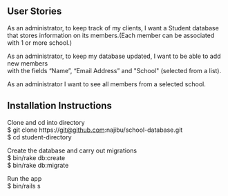 
User Stories
--------------------------------------------------------------------------------
As an administrator, to keep track of my clients, I want a Student database       
that stores information on its members.(Each member can be associated with 1 or more school.)               

As an administrator, to keep my database updated, I want to be able to add new members   
with the fields “Name”, “Email Address” and "School" (selected from a list).   

As an administrator I want to see all members from a selected school.         

Installation Instructions
--------------------------------------------------------------------------------
Clone and cd into directory           
$ git clone https://git@github.com:najibu/school-database.git           
$ cd student-directory     

Create the database and carry out migrations           
$ bin/rake db:create           
$ bin/rake db:migrate         

Run the app          
$ bin/rails s             

